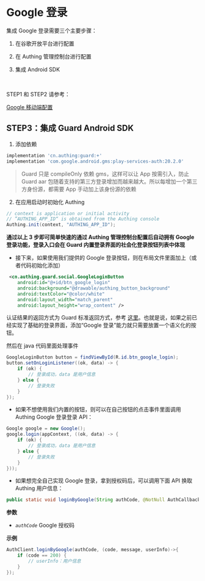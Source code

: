 # Google 登录

<LastUpdated/>

集成 Google 登录需要三个主要步骤：

1. 在谷歌开放平台进行配置

2. 在 Authing 管理控制台进行配置

3. 集成 Android SDK

<br>

STEP1 和 STEP2 请参考：

[Google 移动端配置](../../../guides/connections/social/google-mobile/README.md)



## STEP3：集成 Guard Android SDK 

1. 添加依赖

```groovy
implementation 'cn.authing:guard:+'
implementation 'com.google.android.gms:play-services-auth:20.2.0'
```

> Guard 只是 compileOnly 依赖 gms，这样可以让 App 按需引入，防止 Guard aar 包随着支持的第三方登录增加而越来越大。所以每增加一个第三方身份源，都需要 App 手动加上该身份源的依赖

2. 在应用启动时初始化 Authing

```java
// context is application or initial activity
// ”AUTHING_APP_ID“ is obtained from the Authing console
Authing.init(context, "AUTHING_APP_ID");
```



**通过以上 3 步即可简单快速的通过 Authing 管理控制台配置后自动拥有 Google 登录功能，登录入口会在 Guard 内置登录界面的社会化登录按钮列表中体现**



* 接下来，如果使用我们提供的 Google 登录按钮，则在布局文件里面加上（或者代码初始化添加）

```xml
 <cn.authing.guard.social.GoogleLoginButton
    android:id="@+id/btn_google_login"
    android:background="@drawable/authing_button_background"
    android:textColor="@color/white"
    android:layout_width="match_parent"
    android:layout_height="wrap_content" />
```

认证结果的返回方式为 Guard 标准返回方式，参考 [这里](../develop.md)。也就是说，如果之前已经实现了基础的登录界面，添加“Google 登录”能力就只需要放置一个语义化的按钮。

然后在 java 代码里面处理事件

```java
GoogleLoginButton button = findViewById(R.id.btn_google_login);
button.setOnLoginListener((ok, data) -> {
    if (ok) {
        // 登录成功，data 是用户信息
    } else {
        // 登录失败
    }
});
```



* 如果不想使用我们内置的按钮，则可以在自己按钮的点击事件里面调用 Authing Google 登录登录 API：

```java
Google google = new Google();
google.login(appContext, ((ok, data) -> {
    if (ok) {
        // 登录成功，data 是用户信息
    } else {
        // 登录失败
    }
}));
```



- 如果想完全自己实现 Google 登录，拿到授权码后，可以调用下面 API 换取 Authing 用户信息：

```java
public static void loginByGoogle(String authCode, @NotNull AuthCallback<UserInfo> callback)
```

**参数**

* *`authCode`* Google 授权码

**示例**

```java
AuthClient.loginByGoogle(authCode, (code, message, userInfo)->{
    if (code == 200) {
        // userInfo：用户信息
    }
});
```